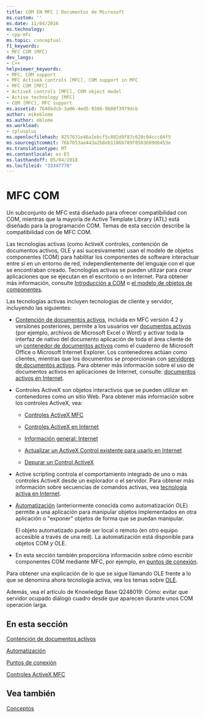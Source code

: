 ```yaml
---
title: COM EN MFC | Documentos de Microsoft
ms.custom: ''
ms.date: 11/04/2016
ms.technology:
- cpp-mfc
ms.topic: conceptual
f1_keywords:
- MFC COM (MFC)
dev_langs:
- C++
helpviewer_keywords:
- MFC, COM support
- MFC ActiveX controls [MFC], COM support in MFC
- MFC COM [MFC]
- ActiveX controls [MFC], COM object model
- Active technology [MFC]
- COM [MFC], MFC support
ms.assetid: 7646bdcb-3a06-4ed5-9386-9b00f3979dcb
author: mikeblome
ms.author: mblome
ms.workload:
- cplusplus
ms.openlocfilehash: 8257631e46a1ebcf5c882d9f87c628c04ccc84f5
ms.sourcegitcommit: 76b7653ae443a2b8eb1186b789f8503609d6453e
ms.translationtype: MT
ms.contentlocale: es-ES
ms.lasthandoff: 05/04/2018
ms.locfileid: "33347778"
---
```

# <a name="mfc-com"></a>MFC COM
Un subconjunto de MFC está diseñado para ofrecer compatibilidad con COM, mientras que la mayoría de Active Template Library (ATL) está diseñado para la programación COM. Temas de esta sección describe la compatibilidad con de MFC COM.  
  
 Las tecnologías activas (como ActiveX controles, contención de documentos activos, OLE y así sucesivamente) usan el modelo de objetos componentes (COM) para habilitar los componentes de software interactuar entre sí en un entorno de red, independientemente del lenguaje con el que se encontraban creado. Tecnologías activas se pueden utilizar para crear aplicaciones que se ejecutan en el escritorio o en Internet. Para obtener más información, consulte [Introducción a COM](../atl/introduction-to-com.md) o [el modelo de objetos de componentes](http://msdn.microsoft.com/library/windows/desktop/ms694363).  
  
 Las tecnologías activas incluyen tecnologías de cliente y servidor, incluyendo las siguientes:  
  
-   [Contención de documentos activos](../mfc/active-document-containment.md), incluida en MFC versión 4.2 y versiones posteriores, permite a los usuarios ver [documentos activos](../mfc/active-documents.md) (por ejemplo, archivos de Microsoft Excel o Word) y activar toda la interfaz de nativo del documento aplicación de toda el área cliente de un [contenedor de documentos activos](../mfc/active-document-containers.md) como el cuaderno de Microsoft Office o Microsoft Internet Explorer. Los contenedores actúan como clientes, mientras que los documentos se proporcionan con [servidores de documentos activos](../mfc/active-document-servers.md). Para obtener más información sobre el uso de documentos activos en aplicaciones de Internet, consulte: [documentos activos en Internet](../mfc/active-documents-on-the-internet.md).  
  
-   Controles ActiveX son objetos interactivos que se pueden utilizar en contenedores como un sitio Web. Para obtener más información sobre los controles ActiveX, vea:  
  
    -   [Controles ActiveX MFC](../mfc/mfc-activex-controls.md)  
  
    -   [Controles ActiveX en Internet](../mfc/activex-controls-on-the-internet.md)  
  
    -   [Información general: Internet](../mfc/mfc-internet-programming-basics.md)  
  
    -   [Actualizar un ActiveX Control existente para usarlo en Internet](../mfc/upgrading-an-existing-activex-control.md)  
  
    -   [Depurar un Control ActiveX](/visualstudio/debugger/how-to-debug-an-activex-control)  
  
-   Active scripting controla el comportamiento integrado de uno o más controles ActiveX desde un explorador o el servidor. Para obtener más información sobre secuencias de comandos activas, vea [tecnología activa en Internet](../mfc/active-technology-on-the-internet.md).  
  
-   [Automatización](../mfc/automation.md) (anteriormente conocida como automatización OLE) permite a una aplicación para manipular objetos implementados en otra aplicación o "exponer" objetos de forma que se puedan manipular.  
  
     El objeto automatizado puede ser local o remoto (en otro equipo accesible a través de una red). La automatización está disponible para objetos COM y OLE.  
  
-   En esta sección también proporciona información sobre cómo escribir componentes COM mediante MFC, por ejemplo, en [puntos de conexión](../mfc/connection-points.md).  
  
 Para obtener una explicación de lo que se sigue llamando OLE frente a lo que se denomina ahora tecnología activa, vea los temas sobre [OLE](../mfc/ole-in-mfc.md).  
  
 Además, vea el artículo de Knowledge Base Q248019: Cómo: evitar que servidor ocupado diálogo cuadro desde que aparecen durante unos COM operación larga.  
  
## <a name="in-this-section"></a>En esta sección  
 [Contención de documentos activos](../mfc/active-document-containment.md)  
  
 [Automatización](../mfc/automation.md)  
  
 [Puntos de conexión](../mfc/connection-points.md)  
  
 [Controles ActiveX MFC](../mfc/mfc-activex-controls.md)  
  
## <a name="see-also"></a>Vea también  
 [Conceptos](../mfc/mfc-concepts.md)


